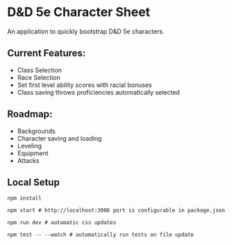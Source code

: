 # D&D 5e Character Sheet
An application to quickly bootstrap D&D 5e characters.  

## Current Features: 
* Class Selection
* Race Selection
* Set first level ability scores with racial bonuses
* Class saving throws proficiencies automatically selected

## Roadmap:
* Backgrounds
* Character saving and loading
* Leveling
* Equipment
* Attacks

## Local Setup
```
npm install

npm start # http://localhost:3006 port is configurable in package.json

npm run dev # automatic css updates

npm test -- --watch # automatically run tests on file update
```
